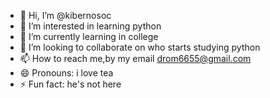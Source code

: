 - 👋 Hi, I’m @kibernosoc
- 👀 I’m interested in learning python
- 🌱 I’m currently learning in college 
- 💞️ I’m looking to collaborate on who starts studying python 
- 📫 How to reach me,by my email drom6655@gmail.com
- 😄 Pronouns: i love tea
- ⚡ Fun fact: he's not here 

<!---
kibernosoc/kibernosoc is a ✨ special ✨ repository because its `README.md` (this file) appears on your GitHub profile.
You can click the Preview link to take a look at your changes.
--->
